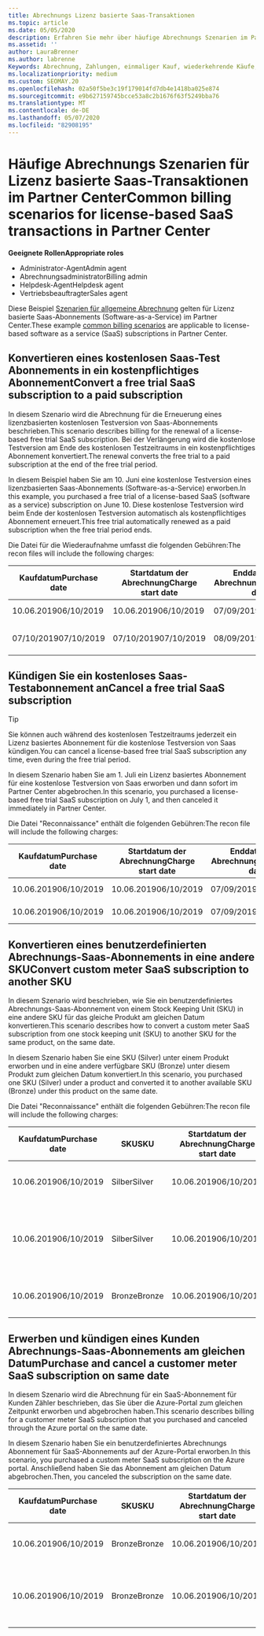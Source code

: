 ```yaml
---
title: Abrechnungs Lizenz basierte Saas-Transaktionen
ms.topic: article
ms.date: 05/05/2020
description: Erfahren Sie mehr über häufige Abrechnungs Szenarien im Partner Center für Lizenz basierte Saas-Transaktionen.
ms.assetid: ''
author: LauraBrenner
ms.author: labrenne
Keywords: Abrechnung, Zahlungen, einmaliger Kauf, wiederkehrende Käufe, Abonnements, Arbeitsplätze
ms.localizationpriority: medium
ms.custom: SEOMAY.20
ms.openlocfilehash: 02a50f5be3c19f179014fd7db4e1418ba025e874
ms.sourcegitcommit: e9b627159745bcce53a8c2b1676f63f5249bba76
ms.translationtype: MT
ms.contentlocale: de-DE
ms.lasthandoff: 05/07/2020
ms.locfileid: "82908195"
---
```

# <a name="common-billing-scenarios-for-license-based-saas-transactions-in-partner-center"></a><span data-ttu-id="5d6db-104">Häufige Abrechnungs Szenarien für Lizenz basierte Saas-Transaktionen im Partner Center</span><span class="sxs-lookup"><span data-stu-id="5d6db-104">Common billing scenarios for license-based SaaS transactions in Partner Center</span></span>

<span data-ttu-id="5d6db-105">**Geeignete Rollen**</span><span class="sxs-lookup"><span data-stu-id="5d6db-105">**Appropriate roles**</span></span>

- <span data-ttu-id="5d6db-106">Administrator-Agent</span><span class="sxs-lookup"><span data-stu-id="5d6db-106">Admin agent</span></span>
- <span data-ttu-id="5d6db-107">Abrechnungsadministrator</span><span class="sxs-lookup"><span data-stu-id="5d6db-107">Billing admin</span></span>
- <span data-ttu-id="5d6db-108">Helpdesk-Agent</span><span class="sxs-lookup"><span data-stu-id="5d6db-108">Helpdesk agent</span></span>
- <span data-ttu-id="5d6db-109">Vertriebsbeauftragter</span><span class="sxs-lookup"><span data-stu-id="5d6db-109">Sales agent</span></span>


<span data-ttu-id="5d6db-110">Diese Beispiel [Szenarien für allgemeine Abrechnung](common-billing-scenarios.md) gelten für Lizenz basierte Saas-Abonnements (Software-as-a-Service) im Partner Center.</span><span class="sxs-lookup"><span data-stu-id="5d6db-110">These example [common billing scenarios](common-billing-scenarios.md) are applicable to license-based software as a service (SaaS) subscriptions in Partner Center.</span></span>

## <a name="convert-a-free-trial-saas-subscription-to-a-paid-subscription"></a><span data-ttu-id="5d6db-111">Konvertieren eines kostenlosen Saas-Test Abonnements in ein kostenpflichtiges Abonnement</span><span class="sxs-lookup"><span data-stu-id="5d6db-111">Convert a free trial SaaS subscription to a paid subscription</span></span>

<span data-ttu-id="5d6db-112">In diesem Szenario wird die Abrechnung für die Erneuerung eines lizenzbasierten kostenlosen Testversion von Saas-Abonnements beschrieben.</span><span class="sxs-lookup"><span data-stu-id="5d6db-112">This scenario describes billing for the renewal of a license-based free trial SaaS subscription.</span></span> <span data-ttu-id="5d6db-113">Bei der Verlängerung wird die kostenlose Testversion am Ende des kostenlosen Testzeitraums in ein kostenpflichtiges Abonnement konvertiert.</span><span class="sxs-lookup"><span data-stu-id="5d6db-113">The renewal converts the free trial to a paid subscription at the end of the free trial period.</span></span>

<span data-ttu-id="5d6db-114">In diesem Beispiel haben Sie am 10. Juni eine kostenlose Testversion eines lizenzbasierten Saas-Abonnements (Software-as-a-Service) erworben.</span><span class="sxs-lookup"><span data-stu-id="5d6db-114">In this example, you purchased a free trial of a license-based SaaS (software as a service) subscription on June 10.</span></span> <span data-ttu-id="5d6db-115">Diese kostenlose Testversion wird beim Ende der kostenlosen Testversion automatisch als kostenpflichtiges Abonnement erneuert.</span><span class="sxs-lookup"><span data-stu-id="5d6db-115">This free trial automatically renewed as a paid subscription when the free trial period ends.</span></span>

<span data-ttu-id="5d6db-116">Die Datei für die Wiederaufnahme umfasst die folgenden Gebühren:</span><span class="sxs-lookup"><span data-stu-id="5d6db-116">The recon files will include the following charges:</span></span>

| <span data-ttu-id="5d6db-117">Kaufdatum</span><span class="sxs-lookup"><span data-stu-id="5d6db-117">Purchase date</span></span> | <span data-ttu-id="5d6db-118">Startdatum der Abrechnung</span><span class="sxs-lookup"><span data-stu-id="5d6db-118">Charge start date</span></span> | <span data-ttu-id="5d6db-119">Enddatum der Abrechnung</span><span class="sxs-lookup"><span data-stu-id="5d6db-119">Charge end date</span></span> | <span data-ttu-id="5d6db-120">Unit price</span><span class="sxs-lookup"><span data-stu-id="5d6db-120">Unit price</span></span> | <span data-ttu-id="5d6db-121">Einheiten Menge</span><span class="sxs-lookup"><span data-stu-id="5d6db-121">Unit quantity</span></span> | <span data-ttu-id="5d6db-122">Gesamtbetrag</span><span class="sxs-lookup"><span data-stu-id="5d6db-122">Total amount</span></span> | <span data-ttu-id="5d6db-123">Gebührenart</span><span class="sxs-lookup"><span data-stu-id="5d6db-123">Charge type</span></span> | <span data-ttu-id="5d6db-124">Abonnement Beschreibung</span><span class="sxs-lookup"><span data-stu-id="5d6db-124">Subscription description</span></span> |
| ------------- | ----------------- | --------------- | ---------- | ------------- | ------------ | ----------- | ----------------- |
| <span data-ttu-id="5d6db-125">10.06.2019</span><span class="sxs-lookup"><span data-stu-id="5d6db-125">06/10/2019</span></span> | <span data-ttu-id="5d6db-126">10.06.2019</span><span class="sxs-lookup"><span data-stu-id="5d6db-126">06/10/2019</span></span> | <span data-ttu-id="5d6db-127">07/09/2019</span><span class="sxs-lookup"><span data-stu-id="5d6db-127">07/09/2019</span></span> | <span data-ttu-id="5d6db-128">0 USD</span><span class="sxs-lookup"><span data-stu-id="5d6db-128">$0</span></span> | <span data-ttu-id="5d6db-129">1</span><span class="sxs-lookup"><span data-stu-id="5d6db-129">1</span></span> | <span data-ttu-id="5d6db-130">0 USD</span><span class="sxs-lookup"><span data-stu-id="5d6db-130">$0</span></span> | <span data-ttu-id="5d6db-131">„Neu“,</span><span class="sxs-lookup"><span data-stu-id="5d6db-131">New</span></span> | <span data-ttu-id="5d6db-132">Kostenlose Testversion</span><span class="sxs-lookup"><span data-stu-id="5d6db-132">Free trial</span></span> |
| <span data-ttu-id="5d6db-133">07/10/2019</span><span class="sxs-lookup"><span data-stu-id="5d6db-133">07/10/2019</span></span> | <span data-ttu-id="5d6db-134">07/10/2019</span><span class="sxs-lookup"><span data-stu-id="5d6db-134">07/10/2019</span></span> | <span data-ttu-id="5d6db-135">08/09/2019</span><span class="sxs-lookup"><span data-stu-id="5d6db-135">08/09/2019</span></span> | <span data-ttu-id="5d6db-136">2 USD</span><span class="sxs-lookup"><span data-stu-id="5d6db-136">$2</span></span> | <span data-ttu-id="5d6db-137">1</span><span class="sxs-lookup"><span data-stu-id="5d6db-137">1</span></span> | <span data-ttu-id="5d6db-138">2 USD</span><span class="sxs-lookup"><span data-stu-id="5d6db-138">$2</span></span> | <span data-ttu-id="5d6db-139">Erneuern</span><span class="sxs-lookup"><span data-stu-id="5d6db-139">Renew</span></span> | <span data-ttu-id="5d6db-140">Kostenpflichtiges Abonnement</span><span class="sxs-lookup"><span data-stu-id="5d6db-140">Paid subscription</span></span> |

## <a name="cancel-a-free-trial-saas-subscription"></a><span data-ttu-id="5d6db-141">Kündigen Sie ein kostenloses Saas-Testabonnement an</span><span class="sxs-lookup"><span data-stu-id="5d6db-141">Cancel a free trial SaaS subscription</span></span>

> [!TIP]
> <span data-ttu-id="5d6db-142">Sie können auch während des kostenlosen Testzeitraums jederzeit ein Lizenz basiertes Abonnement für die kostenlose Testversion von Saas kündigen.</span><span class="sxs-lookup"><span data-stu-id="5d6db-142">You can cancel a license-based free trial SaaS subscription any time, even during the free trial period.</span></span>

<span data-ttu-id="5d6db-143">In diesem Szenario haben Sie am 1. Juli ein Lizenz basiertes Abonnement für eine kostenlose Testversion von Saas erworben und dann sofort im Partner Center abgebrochen.</span><span class="sxs-lookup"><span data-stu-id="5d6db-143">In this scenario, you purchased a license-based free trial SaaS subscription on July 1, and then canceled it immediately in Partner Center.</span></span>

<span data-ttu-id="5d6db-144">Die Datei "Reconnaissance" enthält die folgenden Gebühren:</span><span class="sxs-lookup"><span data-stu-id="5d6db-144">The recon file will include the following charges:</span></span>

| <span data-ttu-id="5d6db-145">Kaufdatum</span><span class="sxs-lookup"><span data-stu-id="5d6db-145">Purchase date</span></span> | <span data-ttu-id="5d6db-146">Startdatum der Abrechnung</span><span class="sxs-lookup"><span data-stu-id="5d6db-146">Charge start date</span></span> | <span data-ttu-id="5d6db-147">Enddatum der Abrechnung</span><span class="sxs-lookup"><span data-stu-id="5d6db-147">Charge end date</span></span> | <span data-ttu-id="5d6db-148">Unit price</span><span class="sxs-lookup"><span data-stu-id="5d6db-148">Unit price</span></span> | <span data-ttu-id="5d6db-149">Einheiten Menge</span><span class="sxs-lookup"><span data-stu-id="5d6db-149">Unit quantity</span></span> | <span data-ttu-id="5d6db-150">Gesamtbetrag</span><span class="sxs-lookup"><span data-stu-id="5d6db-150">Total amount</span></span> | <span data-ttu-id="5d6db-151">Gebührenart</span><span class="sxs-lookup"><span data-stu-id="5d6db-151">Charge type</span></span> | <span data-ttu-id="5d6db-152">Abonnement Beschreibung</span><span class="sxs-lookup"><span data-stu-id="5d6db-152">Subscription description</span></span> |
| ------------- | ----------------- | --------------- | ---------- | ------------- | ------------ | ----------- | ----------------- |
| <span data-ttu-id="5d6db-153">10.06.2019</span><span class="sxs-lookup"><span data-stu-id="5d6db-153">06/10/2019</span></span> | <span data-ttu-id="5d6db-154">10.06.2019</span><span class="sxs-lookup"><span data-stu-id="5d6db-154">06/10/2019</span></span> | <span data-ttu-id="5d6db-155">07/09/2019</span><span class="sxs-lookup"><span data-stu-id="5d6db-155">07/09/2019</span></span> | <span data-ttu-id="5d6db-156">0 USD</span><span class="sxs-lookup"><span data-stu-id="5d6db-156">$0</span></span> | <span data-ttu-id="5d6db-157">11</span><span class="sxs-lookup"><span data-stu-id="5d6db-157">11</span></span> | <span data-ttu-id="5d6db-158">0 USD</span><span class="sxs-lookup"><span data-stu-id="5d6db-158">$0</span></span> | <span data-ttu-id="5d6db-159">„Neu“,</span><span class="sxs-lookup"><span data-stu-id="5d6db-159">New</span></span> | <span data-ttu-id="5d6db-160">Kostenlose Testversion</span><span class="sxs-lookup"><span data-stu-id="5d6db-160">Free trial</span></span> |
| <span data-ttu-id="5d6db-161">10.06.2019</span><span class="sxs-lookup"><span data-stu-id="5d6db-161">06/10/2019</span></span> | <span data-ttu-id="5d6db-162">10.06.2019</span><span class="sxs-lookup"><span data-stu-id="5d6db-162">06/10/2019</span></span> | <span data-ttu-id="5d6db-163">07/09/2019</span><span class="sxs-lookup"><span data-stu-id="5d6db-163">07/09/2019</span></span> | <span data-ttu-id="5d6db-164">0 USD</span><span class="sxs-lookup"><span data-stu-id="5d6db-164">$0</span></span> | <span data-ttu-id="5d6db-165">11</span><span class="sxs-lookup"><span data-stu-id="5d6db-165">11</span></span> | <span data-ttu-id="5d6db-166">0 USD</span><span class="sxs-lookup"><span data-stu-id="5d6db-166">$0</span></span> | <span data-ttu-id="5d6db-167">Abbrechen</span><span class="sxs-lookup"><span data-stu-id="5d6db-167">Cancel</span></span> | <span data-ttu-id="5d6db-168">Kostenlose Testversion</span><span class="sxs-lookup"><span data-stu-id="5d6db-168">Free trial</span></span> |

## <a name="convert-custom-meter-saas-subscription-to-another-sku"></a><span data-ttu-id="5d6db-169">Konvertieren eines benutzerdefinierten Abrechnungs-Saas-Abonnements in eine andere SKU</span><span class="sxs-lookup"><span data-stu-id="5d6db-169">Convert custom meter SaaS subscription to another SKU</span></span>

<span data-ttu-id="5d6db-170">In diesem Szenario wird beschrieben, wie Sie ein benutzerdefiniertes Abrechnungs-Saas-Abonnement von einem Stock Keeping Unit (SKU) in eine andere SKU für das gleiche Produkt am gleichen Datum konvertieren.</span><span class="sxs-lookup"><span data-stu-id="5d6db-170">This scenario describes how to convert a custom meter SaaS subscription from one stock keeping unit (SKU) to another SKU for the same product, on the same date.</span></span>

<span data-ttu-id="5d6db-171">In diesem Szenario haben Sie eine SKU (Silver) unter einem Produkt erworben und in eine andere verfügbare SKU (Bronze) unter diesem Produkt zum gleichen Datum konvertiert.</span><span class="sxs-lookup"><span data-stu-id="5d6db-171">In this scenario, you purchased one SKU (Silver) under a product and converted it to another available SKU (Bronze) under this product on the same date.</span></span>

<span data-ttu-id="5d6db-172">Die Datei "Reconnaissance" enthält die folgenden Gebühren:</span><span class="sxs-lookup"><span data-stu-id="5d6db-172">The recon file will include the following charges:</span></span>

| <span data-ttu-id="5d6db-173">Kaufdatum</span><span class="sxs-lookup"><span data-stu-id="5d6db-173">Purchase date</span></span> | <span data-ttu-id="5d6db-174">SKU</span><span class="sxs-lookup"><span data-stu-id="5d6db-174">SKU</span></span> | <span data-ttu-id="5d6db-175">Startdatum der Abrechnung</span><span class="sxs-lookup"><span data-stu-id="5d6db-175">Charge start date</span></span> | <span data-ttu-id="5d6db-176">Enddatum der Abrechnung</span><span class="sxs-lookup"><span data-stu-id="5d6db-176">Charge end date</span></span> | <span data-ttu-id="5d6db-177">Unit price</span><span class="sxs-lookup"><span data-stu-id="5d6db-177">Unit price</span></span> | <span data-ttu-id="5d6db-178">Einheiten Menge</span><span class="sxs-lookup"><span data-stu-id="5d6db-178">Unit quantity</span></span> | <span data-ttu-id="5d6db-179">Gesamtbetrag</span><span class="sxs-lookup"><span data-stu-id="5d6db-179">Total amount</span></span> | <span data-ttu-id="5d6db-180">Gebührenart</span><span class="sxs-lookup"><span data-stu-id="5d6db-180">Charge type</span></span> | <span data-ttu-id="5d6db-181">Abonnement Beschreibung</span><span class="sxs-lookup"><span data-stu-id="5d6db-181">Subscription description</span></span> |
| ------------- | ----------------- | ----------------- | --------------- | ---------- | ------------- | ------------ | ----------- | ----------------- |
| <span data-ttu-id="5d6db-182">10.06.2019</span><span class="sxs-lookup"><span data-stu-id="5d6db-182">06/10/2019</span></span> | <span data-ttu-id="5d6db-183">Silber</span><span class="sxs-lookup"><span data-stu-id="5d6db-183">Silver</span></span> | <span data-ttu-id="5d6db-184">10.06.2019</span><span class="sxs-lookup"><span data-stu-id="5d6db-184">06/10/2019</span></span> | <span data-ttu-id="5d6db-185">10.06.2019</span><span class="sxs-lookup"><span data-stu-id="5d6db-185">06/10/2019</span></span> | <span data-ttu-id="5d6db-186">20 USD</span><span class="sxs-lookup"><span data-stu-id="5d6db-186">$20</span></span> | <span data-ttu-id="5d6db-187">1</span><span class="sxs-lookup"><span data-stu-id="5d6db-187">1</span></span> | <span data-ttu-id="5d6db-188">20 USD</span><span class="sxs-lookup"><span data-stu-id="5d6db-188">$20</span></span> | <span data-ttu-id="5d6db-189">„Neu“,</span><span class="sxs-lookup"><span data-stu-id="5d6db-189">New</span></span> | <span data-ttu-id="5d6db-190">Benutzerdefiniertes Abrechnungs Abonnement für Saas</span><span class="sxs-lookup"><span data-stu-id="5d6db-190">Custom meter SaaS subscription</span></span> |
| <span data-ttu-id="5d6db-191">10.06.2019</span><span class="sxs-lookup"><span data-stu-id="5d6db-191">06/10/2019</span></span> | <span data-ttu-id="5d6db-192">Silber</span><span class="sxs-lookup"><span data-stu-id="5d6db-192">Silver</span></span> | <span data-ttu-id="5d6db-193">10.06.2019</span><span class="sxs-lookup"><span data-stu-id="5d6db-193">06/10/2019</span></span> | <span data-ttu-id="5d6db-194">10.06.2019</span><span class="sxs-lookup"><span data-stu-id="5d6db-194">06/10/2019</span></span> | <span data-ttu-id="5d6db-195">20 USD</span><span class="sxs-lookup"><span data-stu-id="5d6db-195">$20</span></span> | <span data-ttu-id="5d6db-196">1</span><span class="sxs-lookup"><span data-stu-id="5d6db-196">1</span></span> | <span data-ttu-id="5d6db-197">-$20</span><span class="sxs-lookup"><span data-stu-id="5d6db-197">-$20</span></span> | <span data-ttu-id="5d6db-198">Convert</span><span class="sxs-lookup"><span data-stu-id="5d6db-198">Convert</span></span> | <span data-ttu-id="5d6db-199">Anteilsmäßig angeforderte Rechnung für benutzerdefiniertes Abrechnungs-Saas-Abonnement</span><span class="sxs-lookup"><span data-stu-id="5d6db-199">Prorated rebill for custom meter SaaS subscription</span></span> |
| <span data-ttu-id="5d6db-200">10.06.2019</span><span class="sxs-lookup"><span data-stu-id="5d6db-200">06/10/2019</span></span> | <span data-ttu-id="5d6db-201">Bronze</span><span class="sxs-lookup"><span data-stu-id="5d6db-201">Bronze</span></span> | <span data-ttu-id="5d6db-202">10.06.2019</span><span class="sxs-lookup"><span data-stu-id="5d6db-202">06/10/2019</span></span> | <span data-ttu-id="5d6db-203">10.06.2019</span><span class="sxs-lookup"><span data-stu-id="5d6db-203">06/10/2019</span></span> | <span data-ttu-id="5d6db-204">10 USD</span><span class="sxs-lookup"><span data-stu-id="5d6db-204">$10</span></span> | <span data-ttu-id="5d6db-205">1</span><span class="sxs-lookup"><span data-stu-id="5d6db-205">1</span></span> | <span data-ttu-id="5d6db-206">10 USD</span><span class="sxs-lookup"><span data-stu-id="5d6db-206">$10</span></span> | <span data-ttu-id="5d6db-207">Convert</span><span class="sxs-lookup"><span data-stu-id="5d6db-207">Convert</span></span> | <span data-ttu-id="5d6db-208">Benutzerdefiniertes Abrechnungs Abonnement für Saas</span><span class="sxs-lookup"><span data-stu-id="5d6db-208">Custom meter SaaS subscription</span></span> |

## <a name="purchase-and-cancel-a-customer-meter-saas-subscription-on-same-date"></a><span data-ttu-id="5d6db-209">Erwerben und kündigen eines Kunden Abrechnungs-Saas-Abonnements am gleichen Datum</span><span class="sxs-lookup"><span data-stu-id="5d6db-209">Purchase and cancel a customer meter SaaS subscription on same date</span></span>

<span data-ttu-id="5d6db-210">In diesem Szenario wird die Abrechnung für ein SaaS-Abonnement für Kunden Zähler beschrieben, das Sie über die Azure-Portal zum gleichen Zeitpunkt erworben und abgebrochen haben.</span><span class="sxs-lookup"><span data-stu-id="5d6db-210">This scenario describes billing for a customer meter SaaS subscription that you purchased and canceled through the Azure portal on the same date.</span></span>

<span data-ttu-id="5d6db-211">In diesem Szenario haben Sie ein benutzerdefiniertes Abrechnungs Abonnement für SaaS-Abonnements auf der Azure-Portal erworben.</span><span class="sxs-lookup"><span data-stu-id="5d6db-211">In this scenario, you purchased a custom meter SaaS subscription on the Azure portal.</span></span> <span data-ttu-id="5d6db-212">Anschließend haben Sie das Abonnement am gleichen Datum abgebrochen.</span><span class="sxs-lookup"><span data-stu-id="5d6db-212">Then, you canceled the subscription on the same date.</span></span>

| <span data-ttu-id="5d6db-213">Kaufdatum</span><span class="sxs-lookup"><span data-stu-id="5d6db-213">Purchase date</span></span> | <span data-ttu-id="5d6db-214">SKU</span><span class="sxs-lookup"><span data-stu-id="5d6db-214">SKU</span></span> | <span data-ttu-id="5d6db-215">Startdatum der Abrechnung</span><span class="sxs-lookup"><span data-stu-id="5d6db-215">Charge start date</span></span> | <span data-ttu-id="5d6db-216">Enddatum der Abrechnung</span><span class="sxs-lookup"><span data-stu-id="5d6db-216">Charge end date</span></span> | <span data-ttu-id="5d6db-217">Unit price</span><span class="sxs-lookup"><span data-stu-id="5d6db-217">Unit price</span></span> | <span data-ttu-id="5d6db-218">Einheiten Menge</span><span class="sxs-lookup"><span data-stu-id="5d6db-218">Unit quantity</span></span> | <span data-ttu-id="5d6db-219">Gesamtbetrag</span><span class="sxs-lookup"><span data-stu-id="5d6db-219">Total amount</span></span> | <span data-ttu-id="5d6db-220">Gebührenart</span><span class="sxs-lookup"><span data-stu-id="5d6db-220">Charge type</span></span> | <span data-ttu-id="5d6db-221">Abonnement Beschreibung</span><span class="sxs-lookup"><span data-stu-id="5d6db-221">Subscription description</span></span> |
| ------------- | ------------- |----------------- | --------------- | ---------- | ------------- | ------------ | ----------- | ----------------- |
| <span data-ttu-id="5d6db-222">10.06.2019</span><span class="sxs-lookup"><span data-stu-id="5d6db-222">06/10/2019</span></span> | <span data-ttu-id="5d6db-223">Bronze</span><span class="sxs-lookup"><span data-stu-id="5d6db-223">Bronze</span></span> | <span data-ttu-id="5d6db-224">10.06.2019</span><span class="sxs-lookup"><span data-stu-id="5d6db-224">06/10/2019</span></span> | <span data-ttu-id="5d6db-225">10.06.2019</span><span class="sxs-lookup"><span data-stu-id="5d6db-225">06/10/2019</span></span> | <span data-ttu-id="5d6db-226">10 USD</span><span class="sxs-lookup"><span data-stu-id="5d6db-226">$10</span></span> | <span data-ttu-id="5d6db-227">1</span><span class="sxs-lookup"><span data-stu-id="5d6db-227">1</span></span> | <span data-ttu-id="5d6db-228">10 USD</span><span class="sxs-lookup"><span data-stu-id="5d6db-228">$10</span></span> | <span data-ttu-id="5d6db-229">„Neu“,</span><span class="sxs-lookup"><span data-stu-id="5d6db-229">New</span></span> | <span data-ttu-id="5d6db-230">Benutzerdefiniertes Abrechnungs Abonnement für Saas</span><span class="sxs-lookup"><span data-stu-id="5d6db-230">Custom meter SaaS subscription</span></span> |
| <span data-ttu-id="5d6db-231">10.06.2019</span><span class="sxs-lookup"><span data-stu-id="5d6db-231">06/10/2019</span></span> | <span data-ttu-id="5d6db-232">Bronze</span><span class="sxs-lookup"><span data-stu-id="5d6db-232">Bronze</span></span> | <span data-ttu-id="5d6db-233">10.06.2019</span><span class="sxs-lookup"><span data-stu-id="5d6db-233">06/10/2019</span></span> | <span data-ttu-id="5d6db-234">10.06.2019</span><span class="sxs-lookup"><span data-stu-id="5d6db-234">06/10/2019</span></span> | <span data-ttu-id="5d6db-235">10 USD</span><span class="sxs-lookup"><span data-stu-id="5d6db-235">$10</span></span> | <span data-ttu-id="5d6db-236">1</span><span class="sxs-lookup"><span data-stu-id="5d6db-236">1</span></span> | <span data-ttu-id="5d6db-237">-$10</span><span class="sxs-lookup"><span data-stu-id="5d6db-237">-$10</span></span> | <span data-ttu-id="5d6db-238">CancelImmediate</span><span class="sxs-lookup"><span data-stu-id="5d6db-238">CancelImmediate</span></span> | <span data-ttu-id="5d6db-239">Benutzerdefiniertes Abrechnungs Abonnement für Saas</span><span class="sxs-lookup"><span data-stu-id="5d6db-239">Custom meter SaaS subscription</span></span> |
